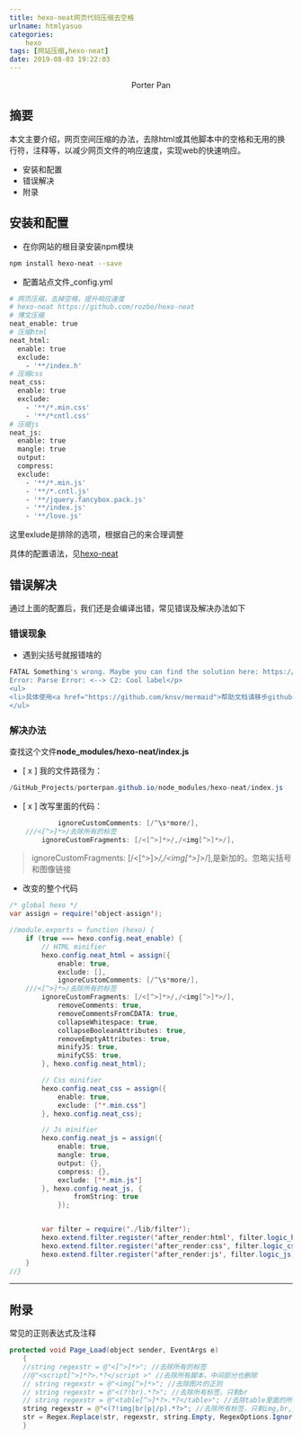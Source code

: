 ```yaml
---
title: hexo-neat网页代码压缩去空格
urlname: htmlyasuo
categories:
    hexo
tags: [网站压缩,hexo-neat]
date: 2019-08-03 19:22:03
---
```


<center> Porter Pan </center>

## 摘要

本文主要介绍，网页空间压缩的办法，去除html或其他脚本中的空格和无用的换行符，注释等，以减少网页文件的响应速度，实现web的快速响应。

- 安装和配置
- 错误解决
- 附录

<!-- more -->


## 安装和配置

- 在你网站的根目录安装npm模块

```bash
npm install hexo-neat --save
```

- 配置站点文件_config.yml

```bash
# 网页压缩，去掉空格，提升响应速度
# hexo-neat https://github.com/rozbo/hexo-neat
# 博文压缩
neat_enable: true
# 压缩html
neat_html:
  enable: true
  exclude:
    - '**/index.h'  
# 压缩css  
neat_css:
  enable: true
  exclude:
    - '**/*.min.css'
    - '**/*cntl.css'
# 压缩js
neat_js:
  enable: true
  mangle: true
  output:
  compress:
  exclude:
    - '**/*.min.js'
    - '**/*.cntl.js'
    - '**/jquery.fancybox.pack.js'
    - '**/index.js'  
    - '**/love.js'
```

这里exlude是排除的选项，根据自己的来合理调整

具体的配置语法，见[hexo-neat](https://github.com/rozbo/hexo-neat)


## 错误解决

通过上面的配置后，我们还是会编译出错，常见错误及解决办法如下

### 错误现象

- 遇到尖括号就报错啥的

```bash
FATAL Something's wrong. Maybe you can find the solution here: https://hexo.io/docs/troubleshooting.html
Error: Parse Error: <--> C2: Cool label</p>
<ul>
<li>具体使用<a href="https://github.com/knsv/mermaid">帮助文档请移步github</a></li>
</ul>
```

### 解决办法

查找这个文件**node_modules/hexo-neat/index.js**

- [ x ] 我的文件路径为：

```java
/GitHub_Projects/porterpan.github.io/node_modules/hexo-neat/index.js
```

- [ x ] 改写里面的代码：

```java
            ignoreCustomComments: [/^\s*more/],
	///<[^>]*>/去除所有的标签
	    ignoreCustomFragments: [/<[^>]*>/,/<img[^>]*>/],
```

> ignoreCustomFragments: [/<[^>]*>/,/<img[^>]*>/],是新加的。忽略尖括号和图像链接

- 改变的整个代码

```java
/* global hexo */
var assign = require('object-assign');

//module.exports = function (hexo) {
    if (true === hexo.config.neat_enable) {
        // HTML minifier
        hexo.config.neat_html = assign({
            enable: true,
            exclude: [],
            ignoreCustomComments: [/^\s*more/],
	///<[^>]*>/去除所有的标签
	    ignoreCustomFragments: [/<[^>]*>/,/<img[^>]*>/],
            removeComments: true,
            removeCommentsFromCDATA: true,
            collapseWhitespace: true,
            collapseBooleanAttributes: true,
            removeEmptyAttributes: true,
            minifyJS: true,
            minifyCSS: true,
        }, hexo.config.neat_html);

        // Css minifier
        hexo.config.neat_css = assign({
            enable: true,
            exclude: ['*.min.css']
        }, hexo.config.neat_css);

        // Js minifier
        hexo.config.neat_js = assign({
            enable: true,
            mangle: true,
            output: {},
            compress: {},
            exclude: ['*.min.js']
        }, hexo.config.neat_js, {
                fromString: true
            });


        var filter = require('./lib/filter');
        hexo.extend.filter.register('after_render:html', filter.logic_html);
        hexo.extend.filter.register('after_render:css', filter.logic_css);
        hexo.extend.filter.register('after_render:js', filter.logic_js);
    }
//}
```

---

## 附录

常见的正则表达式及注释

```java
protected void Page_Load(object sender, EventArgs e)
　　{
　　//string regexstr = @"<[^>]*>"; //去除所有的标签
　　//@"<script[^>]*?>.*?</script >" //去除所有脚本，中间部分也删除
　　// string regexstr = @"<img[^>]*>"; //去除图片的正则
　　// string regexstr = @"<(?!br).*?>"; //去除所有标签，只剩br
　　// string regexstr = @"<table[^>]*?>.*?</table>"; //去除table里面的所有内容
　　string regexstr = @"<(?!img|br|p|/p).*?>"; //去除所有标签，只剩img,br,p
　　str = Regex.Replace(str, regexstr, string.Empty, RegexOptions.IgnoreCase);
　　}
```


